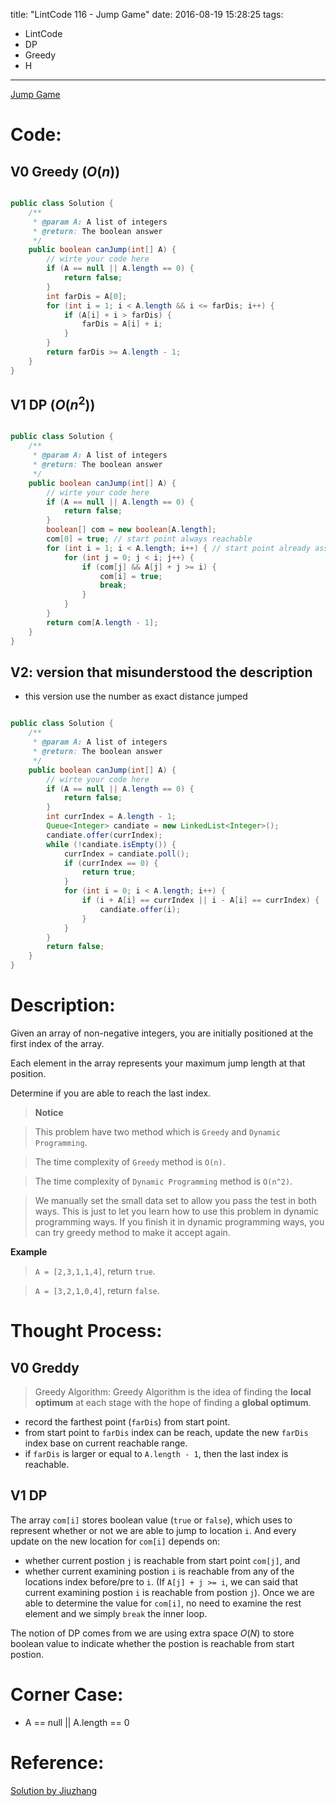 title: "LintCode 116 - Jump Game"
date: 2016-08-19 15:28:25
tags:
- LintCode
- DP
- Greedy
- H
---

[Jump Game](http://www.lintcode.com/en/problem/jump-game/#)

# Code: 

## V0 Greedy ($O(n)$)

```java 

public class Solution {
    /**
     * @param A: A list of integers
     * @return: The boolean answer
     */
    public boolean canJump(int[] A) {
        // wirte your code here
        if (A == null || A.length == 0) {
            return false;
        }
        int farDis = A[0];
        for (int i = 1; i < A.length && i <= farDis; i++) {
            if (A[i] + i > farDis) {
                farDis = A[i] + i;
            }
        }
        return farDis >= A.length - 1;
    }
}


```

## V1 DP ($O(n^2)$)

```java 

public class Solution {
    /**
     * @param A: A list of integers
     * @return: The boolean answer
     */
    public boolean canJump(int[] A) {
        // wirte your code here
        if (A == null || A.length == 0) {
            return false;
        }
        boolean[] com = new boolean[A.length];
        com[0] = true; // start point always reachable
        for (int i = 1; i < A.length; i++) { // start point already assigned
            for (int j = 0; j < i; j++) {
                if (com[j] && A[j] + j >= i) {
                    com[i] = true;
                    break;
                }
            }
        }
        return com[A.length - 1];
    }
}


```

<!--more-->

## V2: version that misunderstood the description
- this version use the number as exact distance jumped  

```java

public class Solution {
    /**
     * @param A: A list of integers
     * @return: The boolean answer
     */
    public boolean canJump(int[] A) {
        // wirte your code here
        if (A == null || A.length == 0) {
            return false;
        }
        int currIndex = A.length - 1;
        Queue<Integer> candiate = new LinkedList<Integer>();
        candiate.offer(currIndex);
        while (!candiate.isEmpty()) {
            currIndex = candiate.poll();
            if (currIndex == 0) {
                return true;
            }
            for (int i = 0; i < A.length; i++) {
                if (i + A[i] == currIndex || i - A[i] == currIndex) {
                    candiate.offer(i);
                }
            }
        }
        return false;
    }
}


```


# Description: 

Given an array of non-negative integers, you are initially positioned at the first index of the array.

Each element in the array represents your maximum jump length at that position.

Determine if you are able to reach the last index.

> **Notice**

> This problem have two method which is `Greedy` and `Dynamic Programming`.

> The time complexity of `Greedy` method is `O(n)`.

> The time complexity of `Dynamic Programming` method is `O(n^2)`.

> We manually set the small data set to allow you pass the test in both ways. This is just to let you learn how to use this problem in dynamic programming ways. If you finish it in dynamic programming ways, you can try greedy method to make it accept again.


**Example**
> `A = [2,3,1,1,4]`, return `true`.

> `A = [3,2,1,0,4]`, return `false`.

# Thought Process:

## V0 Greddy

> Greedy Algorithm: Greedy Algorithm is the idea of finding the **local optimum** at  each stage with the hope of finding a **global optimum**.   

- record the farthest point (`farDis`) from start point.  
- from start point to `farDis` index can be reach, update the new `farDis` index base on current reachable range.  
- if `farDis` is larger or equal to `A.length - 1`, then the last index is reachable.  

## V1 DP

The array `com[i]` stores boolean value (`true` or `false`), which uses to represent whether or not we are able to jump to location `i`. And every update on the new location for `com[i]` depends on:   
- whether current postion `j` is reachable from start point `com[j]`, and  
- whether current examining postion `i` is reachable from any of the locations index before/pre to `i`. (If `A[j] + j >= i`, we can said that current examining postion `i` is reachable from postion `j`). Once we are able to determine the value for `com[i]`, no need to examine the rest element and we simply `break` the inner loop.

The notion of DP comes from we are using extra space $O(N)$ to store boolean value to indicate whether the postion is reachable from start postion.  
 

# Corner Case:
- A == null || A.length == 0  

# Reference: 

[Solution by Jiuzhang](http://www.jiuzhang.com/solutions/jump-game/)